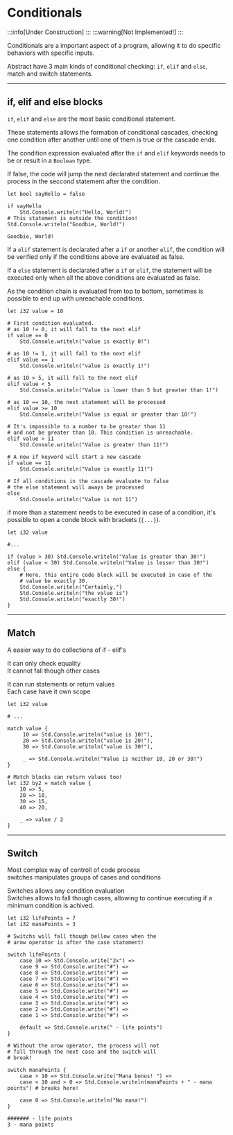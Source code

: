# Conditionals

:::info[Under Construction]
:::
:::warning[Not Implemented!]
:::

Conditionals are a important aspect of a program, allowing it to do specific behaviors with specific inputs.

Abstract have 3 main kinds of conditional checking: `if`, `elif` and `else`, match and
switch statements.

---
## if, elif and else blocks

`if`, `elif` and `else` are the most basic conditional statement.

These statements allows the formation of conditional cascades, checking one
condition after another until one of them is true or the cascade ends.

The condition expression evaluated after the `if` and `elif` keywords needs to be or result in
a `Boolean` type.

If false, the code will jump the next declarated statement and continue the process in the seccond statement
after the condition.

```abs
let bool sayHello = false

if sayHello
    Std.Console.writeln("Hello, World!")
# This statement is outside the condition!
Std.Console.writeln("Goodbie, World!")
```
```text title="Console Output"
Goodbie, World!
```

If a `elif` statement is declarated after a `if` or another `elif`, the condition
will be verified only if the conditions above are evaluated as false.

If a `else` statement is declarated after a `if` or `elif`, the statement will be
executed only when all the above conditions are evaluated as false.

As the condition chain is evaluated from top to bottom, sometimes is possible to
end up with unreachable conditions.

```abs
let i32 value = 10

# First condition evaluated.
# as 10 != 0, it will fall to the next elif
if value == 0
    Std.Console.writeln("value is exactly 0!")

# as 10 != 1, it will fall to the next elif
elif value == 1
    Std.Console.writeln("value is exactly 1!")

# as 10 > 5, it will fall to the next elif
elif value < 5
    Std.Console.writeln("Value is lower than 5 but greater than 1!")

# as 10 == 10, the next statement will be processed
elif value >= 10
    Std.Console.writeln("Value is equal or greater than 10!")

# It's impossible to a number to be greater than 11
# and not be greater than 10. This condition is unreachable.
elif value > 11
    Std.Console.writeln("Value is greater than 11!")

# A new if keyword will start a new cascade
if value == 11
    Std.Console.writeln("Value is exactly 11!")

# If all conditions in the cascade evaluate to false
# the else statement will aways be processed
else
    Std.Console.writeln("Value is not 11")

```

if more than a statement needs to be executed in case of a condition, it's possible to
open a conde block with brackets (`{...}`).

```abs
let i32 value

#...

if (value > 30) Std.Console.writeln("Value is greater than 30!")
elif (value < 30) Std.Console.writeln("Value is lesser than 30!")
else {
    # Here, this entire code block will be executed in case of the
    # value be exactly 30.
    Std.Console.writeln("Certainly,")
    Std.Console.writeln("the value is")
    Std.Console.writeln("exactly 30!")
}

```

---
## Match

A easier way to do collections of if - elif's

It can only check equality \
It cannot fall though other cases

It can run statements or return values \
Each case have it own scope

```abs
let i32 value

# ...

match value {
     10 => Std.Console.writeln("value is 10!"),
     20 => Std.Console.writeln("value is 20!"),
     30 => Std.Console.writeln("value is 30!"),

     _ => Std.Console.writeln("Value is neither 10, 20 or 30!")
}

# Match blocks can return values too!
let i32 by2 = match value {
    10 => 5,
    20 => 10,
    30 => 15,
    40 => 20,

    _ => value / 2
}

```

---
## Switch

Most complex way of controll of code process \
switches manipulates groups of cases and conditions

Switches allows any condition evaluation \
Switches allows to fall though cases, allowing to
continue executing if a minimum condition is achived.

```abs
let i32 lifePoints = 7
let i32 manaPoints = 3

# Switchs will fall though bellow cases when the
# arow operator is after the case statement!

switch lifePoints {
    case 10 => Std.Console.write("2x") =>
    case 9 => Std.Console.write("#") =>
    case 8 => Std.Console.write("#") =>
    case 7 => Std.Console.write("#") =>
    case 6 => Std.Console.write("#") =>
    case 5 => Std.Console.write("#") =>
    case 4 => Std.Console.write("#") =>
    case 3 => Std.Console.write("#") =>
    case 2 => Std.Console.write("#") =>
    case 1 => Std.Console.write("#") =>

    default => Std.Console.write(" - life points")
}

# Without the arow operator, the process will not
# fall through the next case and the switch will
# break!

switch manaPoints {
    case > 10 => Std.Console.write("Mana bonus! ") =>
    case < 10 and > 0 => Std.Console.writeln(manaPoints + " - mana points") # breaks here!

    case 0 => Std.Console.writeln("No mana!")
}

```

```text title="Console Output"
####### - life points
3 - mana points
```
